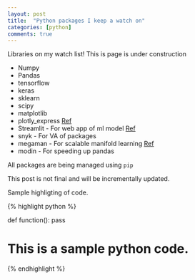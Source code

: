 ```yaml
---
layout: post
title:  "Python packages I keep a watch on"
categories: [python]
comments: true
---
```


Libraries on my watch list! This is page is under construction

 
* Numpy
* Pandas
* tensorflow
* keras
* sklearn
* scipy
* matplotlib
* plotly_express [Ref](https://mlwhiz.com/blog/2019/05/05/plotly_express/?utm_campaign=pythons-one-liner-graph-creation-library-with-animations-hans-rosling-style&utm_medium=social_link&utm_source=missinglettr-twitter)
* Streamlit - For web app of ml model [Ref](https://streamlit.io/docs/)
* snyk - For VA of packages
* megaman - For scalable manifold learning [Ref](https://github.com/mmp2/megaman)
* modin - For speeding up pandas

All packages are being managed using `pip`

This post is not final and will be incrementally updated.

Sample highligting of code.

{% highlight python %}

def function():
    pass

# This is a sample python code.
{% endhighlight %}
